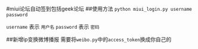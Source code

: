 #miui论坛自动签到包括geek论坛
##使用方法
`python miui_login.py username password`

`username` 表示 `用户名` `password` 表示 `密码`


##新增ip变换微博播报
需要将`weibo.py`中的`access_token`换成你自己的

